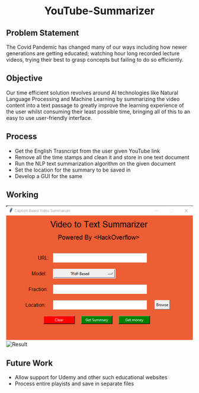 <h1 align="center"> YouTube-Summarizer</h1>

## Problem Statement

The Covid Pandemic has changed many of our ways including how newer generations are getting educated; watching hour long recorded lecture videos, trying their best to grasp concepts but failing to do so efficiently. 

## Objective

Our time efficient solution revolves around AI technologies like Natural Language Processing and Machine Learning by summarizing the video content into a text passage to greatly improve the learning experience of the user whilst consuming their least possible time, bringing all of this to an easy to use user-friendly interface.

## Process

* Get the English Trasncript from the user given YouTube link
* Remove all the time stamps and clean it and store in one text document
* Run the NLP text summarization algorithm on the given document
* Set the location for the summary to be saved in
* Develop a GUI for the same

## Working
![GUI](GUI.png)
![Result](result.gif)

## Future Work

- Allow support for Udemy and other such educational websites
- Process entire playists and save in separate files
